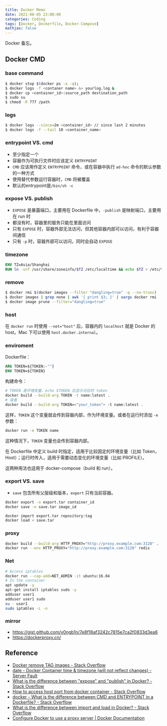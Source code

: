 ```yaml
---
title: Docker Memo
date: 2021-08-05 23:00:00
categories: Coding
tags: [Docker, Dockerfile, Docker-Compose]
mathjax: false
---
```


Docker 备忘。

<!--more-->

## Docker CMD


### base command

```bash
$ docker stop $(docker ps -a -q);
$ docker logs -f <contaner name> &> yourlog.log &
$ docker cp <container_id>:source_path destination_path
$ sudo su
$ chmod -R 777 /path
```

### logs

```bash
$ docker logs --since=2m <container_id> // since last 2 minutes
$ docker logs -f --tail 10 <container_name>
```

### entrypoint VS. cmd

- 至少指定一个
- 容器作为可执行文件时应该定义 `ENTRYPOINT`
- `CMD` 应该用作定义 `ENTRYPOINT` 命令，或在容器中执行 `ad-hoc` 命令的默认参数的一种方式
- 使用替代参数运行容器时，`CMD` 将被覆盖
- 默认的entrypoint是`/bin/sh -c`


### expose VS. publish

- `EXPOSE`  是暴露端口，主要用在 Dockerfile 中，`-publish` 是映射端口，主要用在 run 时
- 都没有时，容器里的服务只能在里面访问
- 只有 `EXPOSE` 时，容器外部无法访问，但其他容器内部可以访问，有利于容器间通信
- 只有 `-p` 时，容器外部可以访问，同时会自动 `EXPOSE`

### timezone

```dockerfile
ENV TZ=Asia/Shanghai
RUN ln -snf /usr/share/zoneinfo/$TZ /etc/localtime && echo $TZ > /etc/timezone
```


### remove

```bash
$ docker rmi $(docker images --filter "dangling=true" -q --no-trunc)
$ docker images | grep none | awk '{ print $3; }' | xargs docker rmi
$ docker image prune --filter="dangling=true"
```

### host

在 `docker run` 时使用 `--net="host"` 后，容器内的 `localhost` 就是 Docker 的 host。Mac 下可以使用 `host.docker.internal`。

### enviroment

Dockerfile：

```dockerfile
ARG TOKEN=${TOKEN:-""}
ENV TOKEN=${TOKEN}
```

构建命令：

```bash
# TOKEN 是环境变量，echo $TOKEN 应显示对应的 token
docker build --build-arg TOKEN -t name:latest .
# 或者
docker build --build-arg TOKEN=<"your_token"> -t name:latest .
```

这样，`TOKEN` 这个变量就会传到容器内部，作为环境变量。或者在运行时添加 `-e` 参数：

```bash
docker run -e TOKEN name
```

这种情况下，`TOKEN` 变量也会传到容器内部。

在 Dockerfile 中定义 build 时指定，适用于比较固定的环境变量（比如 Token，Host）；运行时传入，适用于需要动态变化的环境变量（比如 PROFILE）。

这两种用法也适用于 docker-compose（build 和 run）。

### export VS. save

- `save` 包含所有父层级和版本，`export` 只有当前容器。

```bash
docker export -o export.tar container_id
docker save -o save.tar image_id

docker import export.tar repository:tag
docker load < save.tar
```

### proxy

```bash
docker build --build-arg HTTP_PROXY="http://proxy.example.com:3128" .
docker run --env HTTP_PROXY="http://proxy.example.com:3128" redis
```

### Net

```bash
# Access iptables
docker run --cap-add=NET_ADMIN -it ubuntu:16.04
# In the container
apt update -y
apt-get install iptables sudo -y
adduser user1
adduser user1 sudo
su - user1
sudo iptables -L -n
```

### mirror

- https://gist.github.com/y0ngb1n/7e8f16af3242c7815e7ca2f0833d3ea6
- https://dockerproxy.cn/

## Reference

- [Docker remove <none> TAG images - Stack Overflow](https://stackoverflow.com/questions/33913020/docker-remove-none-tag-images)
- [date - Docker Container time & timezone (will not reflect changes) - Server Fault](https://serverfault.com/questions/683605/docker-container-time-timezone-will-not-reflect-changes)
- [What is the difference between "expose" and "publish" in Docker? - Stack Overflow](https://stackoverflow.com/questions/22111060/what-is-the-difference-between-expose-and-publish-in-docker)
- [How to access host port from docker container - Stack Overflow](https://stackoverflow.com/questions/31324981/how-to-access-host-port-from-docker-container)
- [docker - What is the difference between CMD and ENTRYPOINT in a Dockerfile? - Stack Overflow](https://stackoverflow.com/questions/21553353/what-is-the-difference-between-cmd-and-entrypoint-in-a-dockerfile)
- [What is the difference between import and load in Docker? - Stack Overflow](https://stackoverflow.com/questions/36925261/what-is-the-difference-between-import-and-load-in-docker)
- [Configure Docker to use a proxy server | Docker Documentation](https://docs.docker.com/network/proxy/)

